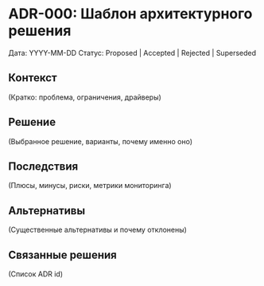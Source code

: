 # ADR-000: Шаблон архитектурного решения

Дата: YYYY-MM-DD
Статус: Proposed | Accepted | Rejected | Superseded

## Контекст
(Кратко: проблема, ограничения, драйверы)

## Решение
(Выбранное решение, варианты, почему именно оно)

## Последствия
(Плюсы, минусы, риски, метрики мониторинга)

## Альтернативы
(Существенные альтернативы и почему отклонены)

## Связанные решения
(Список ADR id)
